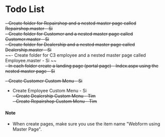 # Todo List

~~- Create folder for Repairshop and a nested master page called Repairshop.master - Si~~ <br>
~~- Create folder for Customer and a nested master page called Customer.master - Si~~ <br>
~~- Create folder for Dealership and a nested master page called Dealership.master - Si~~ <br>
~~- Create folder for C3 employee and a nested master page called Employee.master - Si ~~ <br>
~~- In each folder create a landing page (portal page) - Index.aspx using the nested master page - Si~~ <br>

~~- Create Customer Custom Menu - Si~~<br>
- Create Employee Custom Menu - Si<br>
~~- Create Dealership Custom Menu - Tim~~<br>
~~- Create Repairshop Custom Menu - Tim~~<br>


#### Note
- When create pages, make sure you use the item name "Webform using Master Page".
